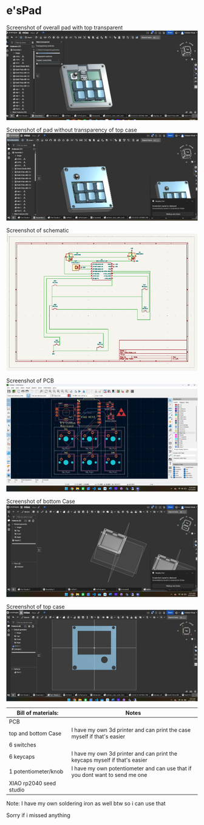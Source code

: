 # e'sPad

Screenshot of overall pad with top transparent
![1750859752964](image/README/1750859752964.png)

Screenshot of pad without transparency of top case
![1750859793223](image/README/1750859793223.png)

Screenshot of schematic
![1750696481759](image/README/1750696481759.png)

Screenshot of PCB
![1750696501634](image/README/1750696501634.png)

Screenshot of bottom Case
![1750696556627](image/README/1750696556627.png)

Screenshot of top case
![1750859815155](image/README/1750859815155.png)

|Bill of materials:|Notes|
|-|-|
|PCB||
|top and bottom Case|I have my own 3d printer and can print the case myself if that's easier|
|6 switches||
|6 keycaps|I have my own 3d printer and can print the keycaps myself if that's easier|
|1 potentiometer/knob|I have my own potentiometer and can use that if you dont want to send me one|
|XIAO rp2040 seed studio||
Note: I have my own soldering iron as well btw so i can use that

Sorry if i missed anything
